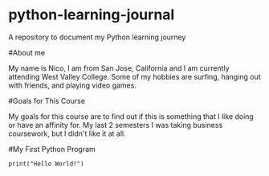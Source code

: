 # python-learning-journal
A repository to document my Python learning journey


#About me

My name is Nico, I am from San Jose, California and I am currently attending West Valley College. Some of my hobbies are surfing, hanging out with friends, and playing video games.


#Goals for This Course

My goals for this course are to find out if this is something that I like doing or have an affinity for. My last 2 semesters I was taking business coursework, but I didn't like it at all.


#My First Python Program

`print("Hello World!")`
